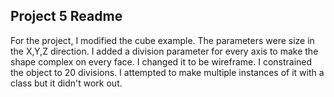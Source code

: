 ## Project 5 Readme

For the project, I modified the cube example. The parameters were size in the X,Y,Z direction. I added a division parameter for every axis to make the shape complex on every face. I changed it to be wireframe. I constrained the object to 20 divisions. I attempted to make multiple instances of it with a class but it didn't work out.